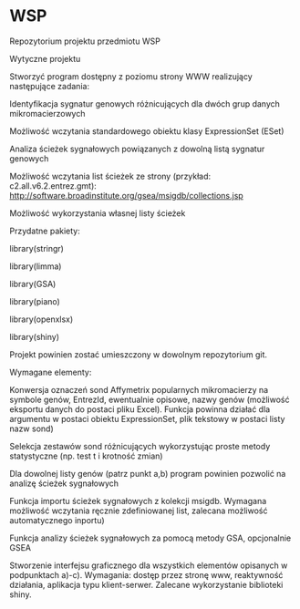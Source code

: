 # WSP
Repozytorium projektu przedmiotu WSP 

Wytyczne projektu

Stworzyć program dostępny z poziomu strony WWW realizujący następujące zadania:

Identyfikacja sygnatur genowych różnicujących dla dwóch grup danych mikromacierzowych

Możliwość wczytania standardowego obiektu klasy ExpressionSet (ESet)

Analiza ścieżek sygnałowych powiązanych z dowolną listą sygnatur genowych

Możliwość wczytania list ścieżek ze strony (przykład: c2.all.v6.2.entrez.gmt): http://software.broadinstitute.org/gsea/msigdb/collections.jsp

Możliwość wykorzystania własnej listy ścieżek

Przydatne pakiety:

library(stringr)

library(limma)

library(GSA)

library(piano)

library(openxlsx)

library(shiny)


Projekt powinien zostać umieszczony w dowolnym repozytorium git.

Wymagane elementy:

Konwersja oznaczeń sond Affymetrix popularnych mikromacierzy na symbole genów, EntrezId, ewentualnie opisowe, nazwy genów (możliwość eksportu danych do postaci pliku Excel). Funkcja powinna działać dla argumentu w postaci obiektu ExpressionSet, plik tekstowy w postaci listy nazw sond)

Selekcja zestawów sond różnicujących wykorzystując proste metody statystyczne (np. test t i krotność zmian)

Dla dowolnej listy genów (patrz punkt a,b) program powinien pozwolić na analizę ścieżek sygnałowych

Funkcja importu ścieżek sygnałowych z kolekcji msigdb. Wymagana możliwość wczytania ręcznie zdefiniowanej list, zalecana możliwość automatycznego inportu)

Funkcja analizy ścieżek sygnałowych za pomocą metody GSA, opcjonalnie GSEA

Stworzenie interfejsu graficznego dla wszystkich elementów opisanych w podpunktach a)-c). Wymagania: dostęp przez stronę www, reaktywność działania, aplikacja typu klient-serwer. Zalecane wykorzystanie biblioteki shiny.


